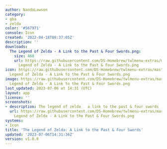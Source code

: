 ```yaml
---
author: NandoLawson
category:
- gba
- zelda
color: '#567971'
console: Icon
created: '2022-04-18T08:37:05Z'
description: ''
downloads:
  The Legend of Zelda - A Link to the Past & Four Swords.png:
    size: 468
    url: https://raw.githubusercontent.com/DS-Homebrew/twlmenu-extras/master/_nds/TWiLightMenu/icons/The
      Legend of Zelda - A Link to the Past & Four Swords.png
icon: https://raw.githubusercontent.com/DS-Homebrew/twlmenu-extras/master/_nds/TWiLightMenu/icons/The
  Legend of Zelda - A Link to the Past & Four Swords.png
image: https://raw.githubusercontent.com/DS-Homebrew/twlmenu-extras/master/_nds/TWiLightMenu/icons/The
  Legend of Zelda - A Link to the Past & Four Swords.png
last_updated: 2023-07-06 at 14:31 (UTC)
layout: app
license: ''
screenshots:
- description: The legend of zelda   a link to the past & four swords
  url: https://raw.githubusercontent.com/DS-Homebrew/twlmenu-extras/master/_nds/TWiLightMenu/icons/The
    Legend of Zelda - A Link to the Past & Four Swords.png
systems:
- Icon
title: 'The Legend of Zelda: A Link to the Past & Four Swords'
updated: '2023-07-06T14:31:36Z'
version: v1.0.0
---
```

